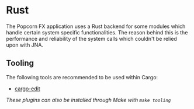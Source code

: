 # Rust

The Popcorn FX application uses a Rust backend for some modules which
handle certain system specific functionalities. 
The reason behind this is the performance and reliability of the system calls
which couldn't be relied upon with JNA.

## Tooling

The following tools are recommended to be used within Cargo:

- [cargo-edit](https://github.com/killercup/cargo-edit)

_These plugins can also be installed through Make with `make tooling`_
